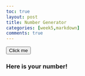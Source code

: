 ```yaml
---
toc: true
layout: post
title: Number Generator
categories: [week5,markdown]
comments: true
---
```

<button type="button" class="btn btn-light" onclick="randomNumber()">Click me</button>
  <br>
  <h3 id="Number Generator" href="#">Here is your number!</h3>
  <script>
    const numberList = [ 
    "1",
    "2",
    "3",
    "4",
    "5",
    "6",
    "7",
    "8",
    "9",
    "10",
    "11",
    "12",
    "13",
    "14",
    "15",
    "16",
    "17",
    "18",
    "19",
    "20"
  ];
    function randomNumber() { 
    var index=Math.floor(Math.random() *numberList.length) 
    document.getElementById("Number Generator").innerHTML = numberList
    [index]
  }
  </script>

